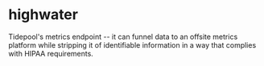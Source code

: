 highwater
=========

Tidepool's metrics endpoint -- it can funnel data to an offsite metrics platform while stripping it of identifiable information in a way that complies with HIPAA requirements.
